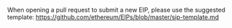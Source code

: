 When opening a pull request to submit a new EIP, please use the suggested template: https://github.com/ethereum/EIPs/blob/master/sip-template.md
